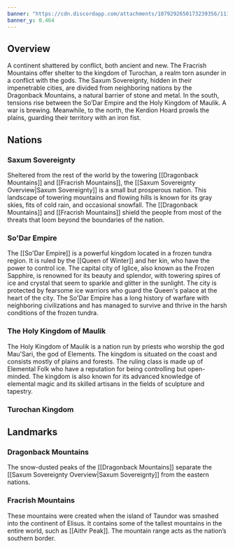 ```yaml
---
banner: "https://cdn.discordapp.com/attachments/1079292650173239356/1112232647050150058/Separi_and_Elisus.jpg"
banner_y: 0.464
---
```

## Overview
A continent shattered by conflict, both ancient and new. The Fracrish Mountains offer shelter to the kingdom of Turochan, a realm torn asunder in a conflict with the gods. The Saxum Sovereignty, hidden in their impenetrable cities, are divided from neighboring nations by the Dragonback Mountains, a natural barrier of stone and metal. In the south, tensions rise between the So’Dar Empire and the Holy Kingdom of Maulik. A war is brewing. Meanwhile, to the north, the Kerdion Hoard prowls the plains, guarding their territory with an iron fist.
## Nations
### Saxum Sovereignty
Sheltered from the rest of the world by the towering [[Dragonback Mountains]] and [[Fracrish Mountains]], the [[Saxum Sovereignty Overview|Saxum Sovereignty]] is a small but prosperous nation. This landscape of towering mountains and flowing hills is known for its gray skies, fits of cold rain, and occasional snowfall. The [[Dragonback Mountains]] and [[Fracrish Mountains]] shield the people from most of the threats that loom beyond the boundaries of the nation.
### So'Dar Empire
The [[So'Dar Empire]] is a powerful kingdom located in a frozen tundra region. It is ruled by the [[Queen of Winter]] and her kin, who have the power to control ice. The capital city of Iglice, also known as the Frozen Sapphire, is renowned for its beauty and splendor, with towering spires of ice and crystal that seem to sparkle and glitter in the sunlight. The city is protected by fearsome ice warriors who guard the Queen's palace at the heart of the city. The So'Dar Empire has a long history of warfare with neighboring civilizations and has managed to survive and thrive in the harsh conditions of the frozen tundra.
### The Holy Kingdom of Maulik
The Holy Kingdom of Maulik is a nation run by priests who worship the god Mau'Sari, the god of Elements. The kingdom is situated on the coast and consists mostly of plains and forests. The ruling class is made up of Elemental Folk who have a reputation for being controlling but open-minded. The kingdom is also known for its advanced knowledge of elemental magic and its skilled artisans in the fields of sculpture and tapestry.
### Turochan Kingdom
## Landmarks
### Dragonback Mountains
The snow-dusted peaks of the [[Dragonback Mountains]] separate the [[Saxum Sovereignty Overview|Saxum Sovereignty]] from the eastern nations.
### Fracrish Mountains
These mountains were created when the island of Taundor was smashed into the continent of Elisus. It contains some of the tallest mountains in the entire world, such as [[Aithr Peak]]. The mountain range acts as the nation’s southern border.